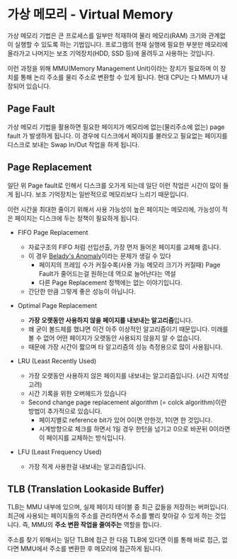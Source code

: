 # 가상 메모리 - Virtual Memory

가상 메모리 기법은 큰 프로세스를 일부만 적재하여 물리 메모리(RAM) 크기와 관계없이 실행할 수 있도록 하는 기법입니다. 프로그램의 현재 실행에 필요한 부분만 메모리에 올라가고 나머지는 보조 기억장치(HDD, SSD 등)에 올려두고 사용하는 것입니다.

이런 과정을 위해 MMU(Memory Management Unit)이라는 장치가 필요하며 이 장치를 통해 논리 주소를 물리 주소로 변환할 수 있게 됩니다. 현대 CPU는 다 MMU가 내장되어 있습니다.



## Page Fault

가상 메모리 기법을 활용하면 필요한 페이지가 메모리에 없는(물리주소에 없는) page fault 가 발생하게 됩니다. 이 경우에 디스크에서 페이지를 불러오고 필요없는 페이지를 디스크로 보내는 Swap In/Out 작업을 하게 됩니다.



## Page Replacement

일단 위 Page fault로 인해서 디스크를 오가게 되는데 일단 이런 작업은 시간이 많이 들게 됩니다. 보조 기억장치는 일반적으로 메모리보다 느리기 때문입니다. 

이런 시간을 최대한 줄이기 위해서 사용 가능성이 높은 페이지는 메모리에, 가능성이 적은 페이지는 디스크에 두는 정책이 필요하게 됩니다.

- FIFO Page Replacement
  - 자료구조의 FIFO 처럼 선입선출, 가장 먼저 들어온 페이지를 교체해 줍니다.
  - 이 경우 [Belady's Anomaly](https://en.wikipedia.org/wiki/B%C3%A9l%C3%A1dy%27s_anomaly)이라는 문제가 생길 수 있다
    - 페이지의 프레임 수가 커질수록(사용 가능 메모리 크기가 커질때) Page Fault가 줄어드는걸 원하는데 역으로 늘어난다는 역설
    - 다른 Page Replacement 정책에는 없는 이야기입니다.
  - 간단한 만큼 그렇게 좋은 성능이 아닙니다.
- Optimal Page Replacement
  - **가장 오랫동안 사용하지 않을 페이지를 내보내는 알고리즘**입니다.
  - 왜 굳이 볼드체를 했냐면 이건 아주 이상적인 알고리즘이기 때문입니다. 미래를 볼 수 없어 어떤 페이지가 오랫동안 사용되지 않을지 알 수 없습니다.
  - 때문에 가장 시간이 짧으며 타 알고리즘의 성능 측정용으로 많이 사용됩니다.
- LRU (Least Recently Used)
  - 가장 오랫동안 사용하지 않은 페이지를 내보내는 알고리즘입니다. (시간 지역성 고려)
  - 시간 기록을 위한 오버헤드가 있습니다
  - Second change page replacement algorithm (= colck algorithm)이란 방법이 추가적으로 있습니다.
    - 페이지별로 reference bit가 있어 0이면 안한것, 1이면 한 것입니다.
    - 시계방향으로 체크를 하면서 1일 경우 한턴을 넘기고 0으로 바꾼뒤 0이라면 이 페이지를 교체하는 방식입니다.

- LFU (Least Frequency Used)
  - 가장 적게 사용한걸 내보내는 알고리즘입니다.



## TLB (Translation Lookaside Buffer)

TLB는 MMU 내부에 있으며, 실제 페이지 테이블 중 최근 값들을 저장하는 버퍼입니다. 최근에 사용되는 페이지들의 주소를 관리하면서 주소를 빨리 찾아갈 수 있게 하는 것입니다. 즉, MMU의 **주소 변환 작업을 줄여주는** 역할을 합니다.

주소를 찾기 위해서는 일단 TLB에 접근 한 다음 TLB에 있다면 이를 통해 바로 접근, 없다면 MMU에서 주소를 변환한 후 메모리에 접근하게 됩니다.
